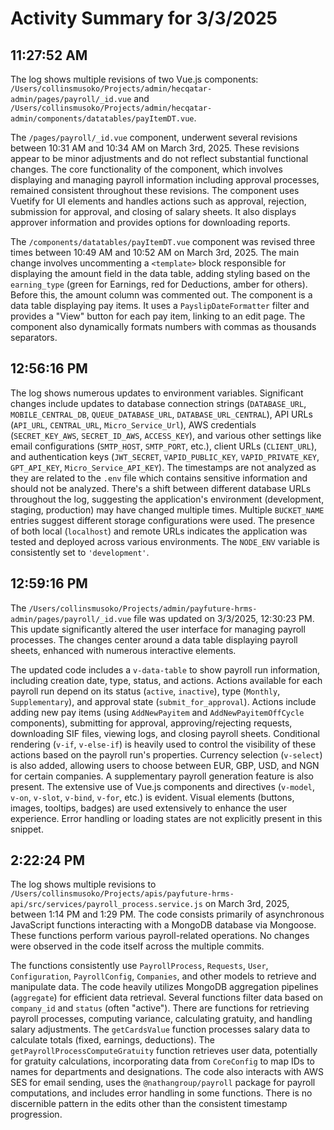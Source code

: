 # Activity Summary for 3/3/2025

## 11:27:52 AM
The log shows multiple revisions of two Vue.js components: `/Users/collinsmusoko/Projects/admin/hecqatar-admin/pages/payroll/_id.vue` and `/Users/collinsmusoko/Projects/admin/hecqatar-admin/components/datatables/payItemDT.vue`.

The `/pages/payroll/_id.vue` component,  underwent several revisions between 10:31 AM and 10:34 AM on March 3rd, 2025.  These revisions appear to be minor adjustments and do not reflect substantial functional changes. The core functionality of the component, which involves displaying and managing payroll information including approval processes, remained consistent throughout these revisions.  The component uses Vuetify for UI elements and handles actions such as approval, rejection, submission for approval, and closing of salary sheets.  It also displays approver information and provides options for downloading reports.

The `/components/datatables/payItemDT.vue` component was revised three times between 10:49 AM and 10:52 AM on March 3rd, 2025. The main change involves uncommenting a `<template>` block responsible for displaying the amount field in the data table, adding styling based on the `earning_type` (green for Earnings, red for Deductions, amber for others).  Before this, the amount column was commented out.  The component is a data table displaying pay items.  It uses a `PayslipDateFormatter` filter and provides a "View" button for each pay item, linking to an edit page.  The component also dynamically formats numbers with commas as thousands separators.


## 12:56:16 PM
The log shows numerous updates to environment variables.  Significant changes include updates to database connection strings (`DATABASE_URL`, `MOBILE_CENTRAL_DB`, `QUEUE_DATABASE_URL`, `DATABASE_URL_CENTRAL`),  API URLs (`API_URL`, `CENTRAL_URL`, `Micro_Service_Url`),  AWS credentials (`SECRET_KEY_AWS`, `SECRET_ID_AWS`, `ACCESS_KEY`),  and various other settings like email configurations (`SMTP_HOST`, `SMTP_PORT`, etc.),  client URLs (`CLIENT_URL`), and authentication keys (`JWT_SECRET`, `VAPID_PUBLIC_KEY`, `VAPID_PRIVATE_KEY`, `GPT_API_KEY`, `Micro_Service_API_KEY`).  The timestamps are not analyzed as they are related to the `.env` file which contains sensitive information and should not be analyzed. There's a shift between different database URLs throughout the log, suggesting the application's environment (development, staging, production) may have changed multiple times.  Multiple `BUCKET_NAME` entries suggest different storage configurations were used.  The presence of both local (`localhost`) and remote URLs indicates the application was tested and deployed across various environments.  The `NODE_ENV` variable is consistently set to `'development'`.


## 12:59:16 PM
The `/Users/collinsmusoko/Projects/admin/payfuture-hrms-admin/pages/payroll/_id.vue` file was updated on 3/3/2025, 12:30:23 PM.  This update significantly altered the user interface for managing payroll processes.  The changes center around a data table displaying payroll sheets, enhanced with numerous interactive elements.

The updated code includes a `v-data-table` to show payroll run information, including creation date, type, status, and actions.  Actions available for each payroll run depend on its status (`active`, `inactive`), type (`Monthly`, `Supplementary`), and approval state (`submit_for_approval`).  Actions include adding new pay items (using `AddNewPayitem` and `AddNewPayitemOffCycle` components), submitting for approval, approving/rejecting requests, downloading SIF files, viewing logs, and closing payroll sheets.  Conditional rendering (`v-if`, `v-else-if`) is heavily used to control the visibility of these actions based on the payroll run's properties.  Currency selection (`v-select`) is also added, allowing users to choose between EUR, GBP, USD, and NGN for certain companies.  A supplementary payroll generation feature is also present.  The extensive use of Vue.js components and directives (`v-model`, `v-on`, `v-slot`, `v-bind`, `v-for`, etc.)  is evident.  Visual elements (buttons, images, tooltips, badges) are used extensively to enhance the user experience.  Error handling or loading states are not explicitly present in this snippet.


## 2:22:24 PM
The log shows multiple revisions to `/Users/collinsmusoko/Projects/apis/payfuture-hrms-api/src/services/payroll_process.service.js` on March 3rd, 2025, between 1:14 PM and 1:29 PM.  The code consists primarily of asynchronous JavaScript functions interacting with a MongoDB database via Mongoose.  These functions perform various payroll-related operations.  No changes were observed in the code itself across the multiple commits.

The functions consistently use `PayrollProcess`, `Requests`, `User`, `Configuration`, `PayrollConfig`, `Companies`, and other models to retrieve and manipulate data.  The code heavily utilizes MongoDB aggregation pipelines (`aggregate`) for efficient data retrieval.  Several functions filter data based on `company_id` and `status` (often "active").  There are functions for retrieving payroll processes, computing variance, calculating gratuity, and handling salary adjustments. The `getCardsValue` function processes salary data to calculate totals (fixed, earnings, deductions). The `getPayrollProcessComputeGratuity` function retrieves user data, potentially for gratuity calculations, incorporating data from `CoreConfig` to map IDs to names for departments and designations.  The code also interacts with AWS SES for email sending, uses the `@nathangroup/payroll` package for payroll computations, and includes error handling in some functions.  There is no discernible pattern in the edits other than the consistent timestamp progression.
